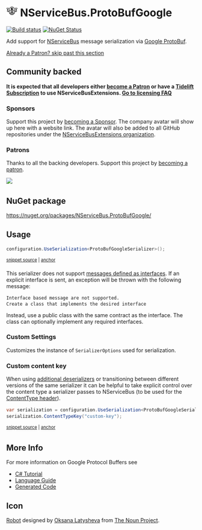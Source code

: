 <!--
GENERATED FILE - DO NOT EDIT
This file was generated by [MarkdownSnippets](https://github.com/SimonCropp/MarkdownSnippets).
Source File: /readme.source.md
To change this file edit the source file and then run MarkdownSnippets.
-->

# <img src="/src/icon.png" height="30px"> NServiceBus.ProtoBufGoogle

[![Build status](https://ci.appveyor.com/api/projects/status/ad7ibwiqio3ocso4/branch/master?svg=true)](https://ci.appveyor.com/project/SimonCropp/nservicebus-ProtoBufGoogle)
[![NuGet Status](https://img.shields.io/nuget/v/NServiceBus.ProtoBufGoogle.svg)](https://www.nuget.org/packages/NServiceBus.ProtoBufGoogle/)

Add support for [NServiceBus](https://docs.particular.net/nservicebus/) message serialization via [Google ProtoBuf](https://github.com/google/protobuf).

<!--- StartOpenCollectiveBackers -->

[Already a Patron? skip past this section](#endofbacking)


## Community backed

**It is expected that all developers either [become a Patron](https://opencollective.com/nservicebusextensions/contribute/patron-6976) or have a [Tidelift Subscription](#support-via-tidelift) to use NServiceBusExtensions. [Go to licensing FAQ](https://github.com/NServiceBusExtensions/Home/#licensingpatron-faq)**


### Sponsors

Support this project by [becoming a Sponsor](https://opencollective.com/nservicebusextensions/contribute/sponsor-6972). The company avatar will show up here with a website link. The avatar will also be added to all GitHub repositories under the [NServiceBusExtensions organization](https://github.com/NServiceBusExtensions).


### Patrons

Thanks to all the backing developers. Support this project by [becoming a patron](https://opencollective.com/nservicebusextensions/contribute/patron-6976).

<img src="https://opencollective.com/nservicebusextensions/tiers/patron.svg?width=890&avatarHeight=60&button=false">

<a href="#" id="endofbacking"></a>

<!--- EndOpenCollectiveBackers -->


## NuGet package

https://nuget.org/packages/NServiceBus.ProtoBufGoogle/


## Usage

<!-- snippet: ProtobufSerialization -->
<a id='snippet-protobufserialization'></a>
```cs
configuration.UseSerialization<ProtoBufGoogleSerializer>();
```
<sup><a href='/src/Tests/Snippets/Usage.cs#L8-L12' title='Snippet source file'>snippet source</a> | <a href='#snippet-protobufserialization' title='Start of snippet'>anchor</a></sup>
<!-- endSnippet -->

This serializer does not support [messages defined as interfaces](https://docs.particular.net/nservicebus/messaging/messages-as-interfaces). If an explicit interface is sent, an exception will be thrown with the following message:

```
Interface based message are not supported.
Create a class that implements the desired interface
```

Instead, use a public class with the same contract as the interface. The class can optionally implement any required interfaces.


### Custom Settings

Customizes the instance of `SerializerOptions` used for serialization.


### Custom content key

When using [additional deserializers](https://docs.particular.net/nservicebus/serialization/#specifying-additional-deserializers) or transitioning between different versions of the same serializer it can be helpful to take explicit control over the content type a serializer passes to NServiceBus (to be used for the [ContentType header](https://docs.particular.net/nservicebus/messaging/headers#serialization-headers-nservicebus-contenttype)).

<!-- snippet: ProtoBufContentTypeKey -->
<a id='snippet-protobufcontenttypekey'></a>
```cs
var serialization = configuration.UseSerialization<ProtoBufGoogleSerializer>();
serialization.ContentTypeKey("custom-key");
```
<sup><a href='/src/Tests/Snippets/Usage.cs#L17-L22' title='Snippet source file'>snippet source</a> | <a href='#snippet-protobufcontenttypekey' title='Start of snippet'>anchor</a></sup>
<!-- endSnippet -->


## More Info

For more information on Google Protocol Buffers see

 * [C# Tutorial](https://developers.google.com/protocol-buffers/docs/csharptutorial)
 * [Language Guide](https://developers.google.com/protocol-buffers/docs/proto3)
 * [Generated Code](https://developers.google.com/protocol-buffers/docs/reference/csharp-generated)


## Icon

[Robot](https://thenounproject.com/term/robot/826086/) designed by [Oksana Latysheva](https://thenounproject.com/latyshevaoksana/) from [The Noun Project](https://thenounproject.com).
